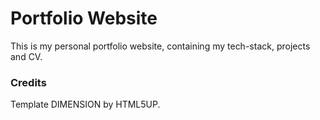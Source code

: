 # Portfolio Website

This is my personal portfolio website, containing my tech-stack, projects and CV.

### Credits

Template DIMENSION by HTML5UP.
